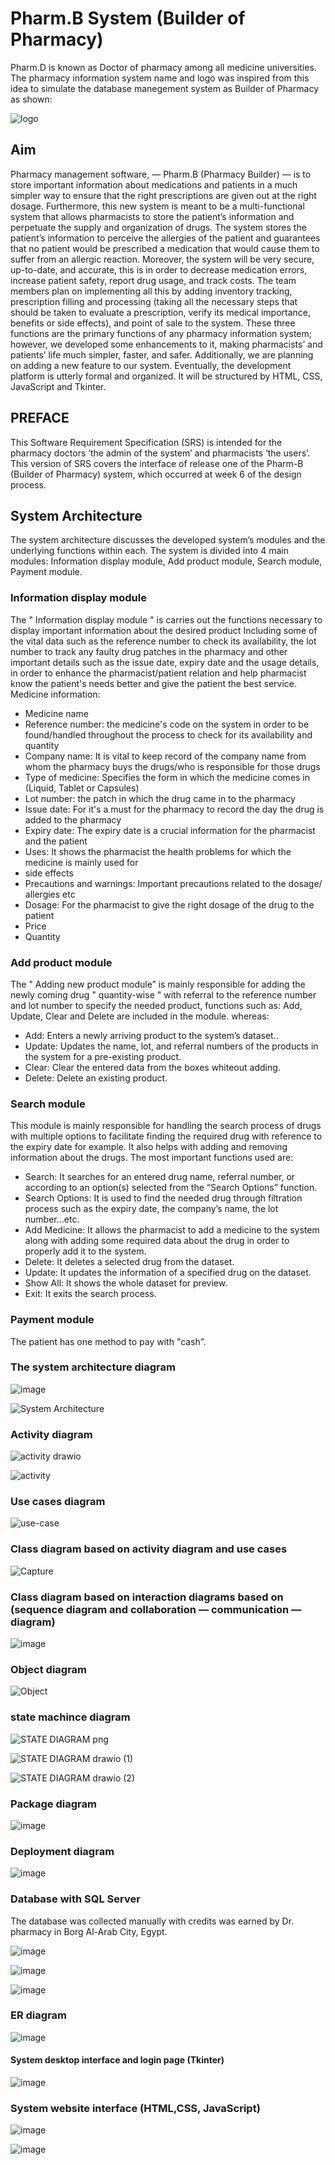 # Pharm.B System (Builder of Pharmacy)
Pharm.D is known as Doctor of pharmacy among all medicine universities. The pharmacy information system name and logo was inspired from this idea to simulate the database manegement system as Builder of Pharmacy as shown:

![logo](https://user-images.githubusercontent.com/101527083/219718133-340b48a5-80e4-420f-a492-df5d4fb10c0f.png)

## Aim
Pharmacy management software, — Pharm.B (Pharmacy Builder) — is to store important information about medications and patients in a much simpler way to ensure that the right prescriptions are given out at the right dosage. Furthermore, this new system is meant to be a multi-functional system that allows pharmacists to store the patient’s information and perpetuate the supply and organization of drugs. The system stores the patient’s information to perceive the allergies of the patient and guarantees that no patient would be prescribed a medication that would cause them to suffer from an allergic reaction. Moreover, the system will be very secure, up-to-date, and accurate, this is in order to decrease medication errors, increase patient safety, report drug usage, and track costs. The team members plan on implementing all this by adding inventory tracking, prescription filling and processing (taking all the necessary steps that should be taken to evaluate a prescription, verify its medical importance, benefits or side effects), and point of sale to the system. These three functions are the primary functions of any pharmacy information system; however, we developed some enhancements to it, making pharmacists’ and patients’ life much simpler, faster, and safer. Additionally, we are planning on adding a new feature to our system. Eventually, the development platform is utterly formal and organized. It will be structured by HTML, CSS, JavaScript and Tkinter.

## PREFACE 
This Software Requirement Specification (SRS) is intended for the pharmacy doctors ‘the admin of the system’ and pharmacists ‘the users’. This version of SRS covers the interface of release one of the Pharm-B (Builder of Pharmacy) system, which occurred at week 6 of the design process.

## System Architecture 
The system architecture discusses the developed system’s modules and the underlying functions within each. The system is divided into 4 main modules: 
Information display module, Add product module, Search module, Payment module.

### Information display module 
The " Information display module " is carries out the functions necessary to display important information about the desired product Including some of the vital data such as the reference number to check its availability, the lot number to track any faulty drug patches in the pharmacy and other important details such as the issue date, expiry date and the usage details, in order to enhance the pharmacist/patient relation and help pharmacist know the patient's needs better and give the patient the best service.
Medicine information:
* Medicine name
* Reference number: the medicine's code on the system in order to be found/handled throughout the process to check for its availability and quantity
* Company name: It is vital to keep record of the company name from whom the pharmacy buys the drugs/who is responsible for those drugs
* Type of medicine: Specifies the form in which the medicine comes in (Liquid, Tablet or Capsules)
* Lot number: the patch in which the drug came in to the pharmacy
* Issue date: For it's a must for the pharmacy to record the day the drug is added to the pharmacy
* Expiry date: The expiry date is a crucial information for the pharmacist and the patient
* Uses: It shows the pharmacist the health problems for which the medicine is mainly used for
*  side effects
*  Precautions and warnings: Important precautions related to the dosage/ allergies etc
*  Dosage: For the pharmacist to give the right dosage of the drug to the patient
*  Price
*  Quantity

### Add product module
The " Adding new product module” is mainly responsible for adding the newly coming drug " quantity-wise " with referral to the reference number and lot number to specify the needed product, functions such as: Add, Update, Clear and Delete are included in the module. whereas:
* Add: Enters a newly arriving product to the system’s dataset..
* Update: Updates the name, lot, and referral numbers of the products in the system for a pre-existing product.
* Clear: Clear the entered data from the boxes whiteout adding.
* Delete: Delete an existing product.

### Search module 
This module is mainly responsible for handling the search process of drugs with multiple options to facilitate finding the required drug with reference to the expiry  date for example. It also helps with adding and removing information about the drugs. The most important functions used are:
* Search: It searches for an entered drug name, referral number, or according to an option(s) selected from the “Search Options” function.
* Search Options: It is used to find the needed drug through filtration process such as the expiry date, the company’s name, the lot number...etc.
* Add Medicine: It allows the pharmacist to add a medicine to the system along with adding some required data about the drug in order to properly add it to the system.
* Delete: It deletes a selected drug from the dataset.
* Update: It updates the information of a specified drug on the dataset.
* Show All: It shows the whole dataset for preview.
* Exit: It exits the search process.

### Payment module 
The patient has one method to pay with "cash”.

### The system architecture diagram 

![image](https://user-images.githubusercontent.com/101527083/219721670-e7e7a402-e744-4025-bfcf-dc561c70d1f2.png)


![System Architecture](https://user-images.githubusercontent.com/101527083/219721055-397ce5bb-15c2-4239-949a-7ef421846730.PNG)


### Activity diagram 

![activity drawio](https://user-images.githubusercontent.com/101527083/219741572-7ba34e30-e74c-42e1-aa46-1f34c67a47ea.png)

![activity](https://user-images.githubusercontent.com/101527083/219741581-6cc95b76-64a8-4d59-895a-134006ffd580.PNG)


### Use cases diagram 

![use-case](https://user-images.githubusercontent.com/101527083/219722227-8e80d135-da16-44a5-9022-c637ad4fd4c6.png)


### Class diagram based on activity diagram and use cases 

![Capture](https://user-images.githubusercontent.com/101527083/219723734-4f5925b2-2efb-4e77-876a-7382974e8c70.PNG)

### Class diagram based on interaction diagrams based on (sequence diagram and collaboration — communication — diagram)

![image](https://user-images.githubusercontent.com/101527083/219741951-77ebe1e6-b08d-47c9-8c98-455b3a34849b.png)


### Object diagram 
![Object](https://user-images.githubusercontent.com/101527083/219724398-120727db-c1da-4153-bebe-17e666379158.jpeg)

### state machince diagram 
![STATE DIAGRAM png](https://user-images.githubusercontent.com/101527083/219739906-eda7e2e7-1768-4edb-8f31-5c4de1267809.png)

![STATE DIAGRAM drawio (1)](https://user-images.githubusercontent.com/101527083/219739968-485ebb80-4e29-46ac-a169-2352b81c2dd9.png)

![STATE DIAGRAM drawio (2)](https://user-images.githubusercontent.com/101527083/219740003-7fe6c179-8023-453f-aa2b-fd8adc7f7aab.png)

### Package diagram 

![image](https://user-images.githubusercontent.com/101527083/219742123-7260d782-d1a3-4314-bae4-df315cebb800.png)


### Deployment diagram 

![image](https://user-images.githubusercontent.com/101527083/219742294-4ad9ce5b-99b1-43a7-83ae-ed2c55c2577d.png)

### Database with SQL Server 
The database was collected manually with credits was earned by Dr. pharmacy in Borg Al-Arab City, Egypt. 

![image](https://user-images.githubusercontent.com/101527083/219745510-e43d2994-db6a-4eca-811f-107e6e2b0c50.png)

![image](https://user-images.githubusercontent.com/101527083/219746656-108a98f0-99cf-47e4-ad59-f32e6d51bc37.png)


![image](https://user-images.githubusercontent.com/101527083/219745710-0e8e3202-e51e-47ad-bcfc-a0a16acd7067.png)



### ER diagram 

![image](https://user-images.githubusercontent.com/101527083/219743677-4cf34e6f-2bb9-4936-838b-6764ce3ff856.png)


#### System desktop interface and login page (Tkinter)

![image](https://user-images.githubusercontent.com/101527083/219742921-edb35176-f63f-4a30-bf9a-0ffc72fe7269.png)


### System website interface (HTML,CSS, JavaScript)

![image](https://user-images.githubusercontent.com/101527083/219742684-146d5d8e-2e7a-4c37-a75a-376bb5408997.png)

![image](https://user-images.githubusercontent.com/101527083/219742785-ec6dc786-e1bf-4c02-a6fe-0515307d1d54.png)






